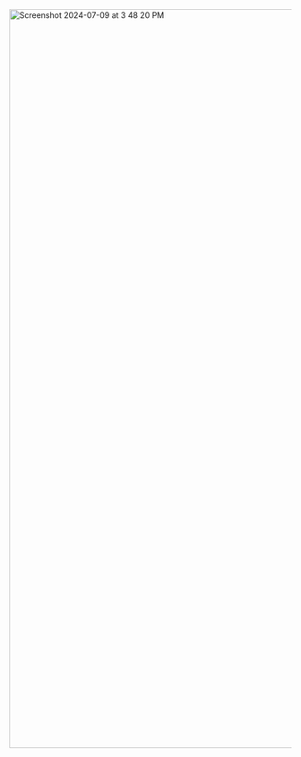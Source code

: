 <img width="1318" alt="Screenshot 2024-07-09 at 3 48 20 PM" src="https://github.com/AnkurKonan/Python_Projects/assets/112815485/106f537a-7401-400b-810c-bb10c67c8335">
